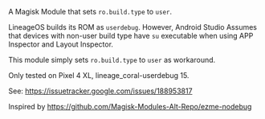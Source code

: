 A Magisk Module that sets `ro.build.type` to `user`.

LineageOS builds its ROM as `userdebug`. However, Android Studio Assumes that devices with non-user build type have `su` executable when using APP Inspector and Layout Inspector.

This module simply sets `ro.build.type` to `user` as workaround.

Only tested on Pixel 4 XL, lineage_coral-userdebug 15.

See: https://issuetracker.google.com/issues/188953817

Inspired by https://github.com/Magisk-Modules-Alt-Repo/ezme-nodebug

